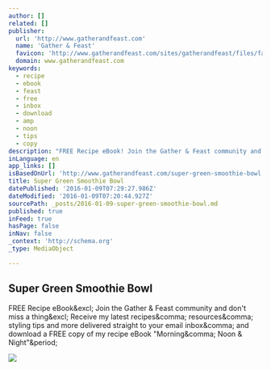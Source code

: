 ```yaml
---
author: []
related: []
publisher:
  url: 'http://www.gatherandfeast.com'
  name: 'Gather & Feast'
  favicon: 'http://www.gatherandfeast.com/sites/gatherandfeast/files/favicon_0.ico'
  domain: www.gatherandfeast.com
keywords:
  - recipe
  - ebook
  - feast
  - free
  - inbox
  - download
  - amp
  - noon
  - tips
  - copy
description: "FREE Recipe eBook! Join the Gather & Feast community and don't miss a thing! Receive my latest recipes, resources, styling tips and more delivered straight to your email inbox, and download a FREE copy of my recipe eBook \"Morning, Noon & Night\"."
inLanguage: en
app_links: []
isBasedOnUrl: 'http://www.gatherandfeast.com/super-green-smoothie-bowl'
title: Super Green Smoothie Bowl
datePublished: '2016-01-09T07:29:27.986Z'
dateModified: '2016-01-09T07:20:44.927Z'
sourcePath: _posts/2016-01-09-super-green-smoothie-bowl.md
published: true
inFeed: true
hasPage: false
inNav: false
_context: 'http://schema.org'
_type: MediaObject

---
```

<article style=""><h1>Super Green Smoothie Bowl</h1><p>FREE Recipe eBook&amp;excl; Join the Gather &amp; Feast community and don't miss a thing&amp;excl; Receive my latest recipes&amp;comma; resources&amp;comma; styling tips and more delivered straight to your email inbox&amp;comma; and download a FREE copy of my recipe eBook "Morning&amp;comma; Noon &amp; Night"&amp;period;</p><img src="http://www.gatherandfeast.com/sites/gatherandfeast/files/styles/slider/public/images/posts/01-super-green-smoothie-bowl-title.jpg?itok=X_kqclhP" /></article>